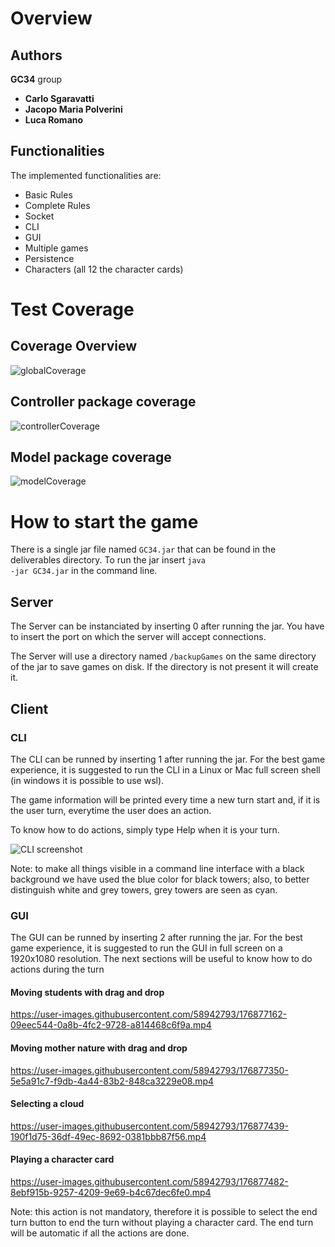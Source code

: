 # Overview

## Authors

<b>GC34</b> group
- <b>Carlo Sgaravatti</b>
- <b>Jacopo Maria Polverini</b>
- <b>Luca Romano</b>

## Functionalities

The implemented functionalities are:

- Basic Rules
- Complete Rules
- Socket
- CLI 
- GUI
- Multiple games
- Persistence
- Characters (all 12 the character cards)

# Test Coverage

## Coverage Overview
![globalCoverage](https://user-images.githubusercontent.com/58942793/176880809-04461007-64c3-48ed-8356-4d4ccc99608f.png)

## Controller package coverage
![controllerCoverage](https://user-images.githubusercontent.com/58942793/176880826-14c432e8-87c8-46aa-828f-65a739ff5a21.png)

## Model package coverage
![modelCoverage](https://user-images.githubusercontent.com/58942793/176880836-326909e9-ca2a-4af1-97b4-f3e6f8ae42f4.png)

# How to start the game

There is a single jar file named <code>GC34.jar</code> that can be found in the deliverables directory.
To run the jar insert <code>java -jar GC34.jar</code> in the command line.

## Server

The Server can be instanciated by inserting 0 after running the jar. You have to insert the port on which the server will accept connections.

The Server will use a directory named <code>/backupGames</code> on the same directory of the jar to save games on disk. If the directory is not present
it will create it.

## Client

### CLI

The CLI can be runned by inserting 1 after running the jar. For the best game experience, it is suggested to run the CLI in a Linux or Mac full screen shell (in
windows it is possible to use wsl).

The game information will be printed every time a new turn start and, if it is the user turn, everytime the user does an action.

To know how to do actions, simply type Help when it is your turn.

![CLI screenshot](https://user-images.githubusercontent.com/58942793/176948498-60dacfd4-4523-4030-b165-6ab6f9046864.png)

Note: to make all things visible in a command line interface with a black background we have used the blue color for black towers; also, to better distinguish white
and grey towers, grey towers are seen as cyan.

### GUI

The GUI can be runned by inserting 2 after running the jar. For the best game experience, it is suggested to run the GUI in full screen on a 1920x1080 resolution.
The next sections will be useful to know how to do actions during the turn

#### Moving students with drag and drop

https://user-images.githubusercontent.com/58942793/176877162-09eec544-0a8b-4fc2-9728-a814468c6f9a.mp4

#### Moving mother nature with drag and drop

https://user-images.githubusercontent.com/58942793/176877350-5e5a91c7-f9db-4a44-83b2-848ca3229e08.mp4

#### Selecting a cloud

https://user-images.githubusercontent.com/58942793/176877439-190f1d75-36df-49ec-8692-0381bbb87f56.mp4

#### Playing a character card

https://user-images.githubusercontent.com/58942793/176877482-8ebf915b-9257-4209-9e69-b4c67dec6fe0.mp4

Note: this action is not mandatory, therefore it is possible to select the end turn button to end the turn without playing a character card. The end turn will
be automatic if all the actions are done.



